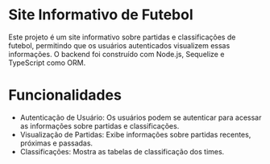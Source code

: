 # Site Informativo de Futebol
Este projeto é um site informativo sobre partidas e classificações de futebol, permitindo que os usuários autenticados visualizem essas informações. O backend foi construído com Node.js, Sequelize e TypeScript como ORM.

# Funcionalidades
- Autenticação de Usuário: Os usuários podem se autenticar para acessar as informações sobre partidas e classificações.
- Visualização de Partidas: Exibe informações sobre partidas recentes, próximas e passadas.
- Classificações: Mostra as tabelas de classificação dos times.
